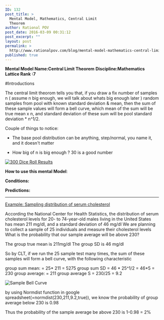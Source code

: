 ```yaml
---
ID: 132
post_title: >
  Mental Model, Mathematics, Central Limit
  Theorem
author: Rational POV
post_date: 2016-03-09 00:31:12
post_excerpt: ""
layout: post
permalink: >
  http://www.rationalpov.com/blog/mental-model-mathematics-central-limit-theorem/
published: true
---
```

**Mental Model Name:Central Limit Theorem** 
**Discipline:Mathematics** 
**Lattice Rank :7**

#Introductions


The central limit theorom tells you that, if you draw a fix number of samples n ( assume n big enough, we will talk about whats big enough later ) random samples from pool with known standard deviation & mean, then the sum of these sample values will form a bell curve, which mean of the sum will be true mean x n, and standard deviation of these sum will be pool standard deviation * n^1/2.

Couple of things to notice:

* The base pool distribution can be anything, step/normal, you name it, and it doesn't matter

* How big of n is big enough ? 30 is a good number


[![300 Dice Roll Results](https://dl.dropboxusercontent.com/spa/8a95omz6xkznrmw/519d73uu.png)](https://docs.google.com/spreadsheets/d/10LqWsKJhCBxm_281Vt0d2yH8-WYg39OLwXkWY4eLTIg/edit#gid=0)


**How to use this mental Model**:

**Conditions:**

**Predictions:**

___
 
[Example: Sampling distribution of serum cholesterol](http://web.as.uky.edu/statistics/users/pbreheny/580-f10/notes/9.pdf)

According the National Center for Health Statistics, the distribution of serum cholesterol levels for 20- to 74-year-old males living in the United States has mean 211 mg/dl, and a standard deviation of 46 mg/dl We are planning to collect a sample of 25 individuals and measure their cholesterol levels What is the probability that our sample average will be above 230?

The group true mean is 211mg/dl
The group SD is 46 mg/dl

So by CLT, if we run the 25 sample test many times, the sum of these samples will form a bell curve, with the following characteristic

group sum mean: = 25* 211 = 5275
group sum SD = 46 * 25^1/2 = 46*5 = 230
group average: = 211
group average S = 230/25 = 9.2

![Sample Bell Curve](https://dl.dropboxusercontent.com/spa/8a95omz6xkznrmw/bryi_5g3.png)

by using Normdist function in google spreadsheet(=normdist(230,211,9.2,true)), we know the probability of group average below 230 is 0.98

Thus the probability of the sample average be above 230 is 1-0.98 = 2%




